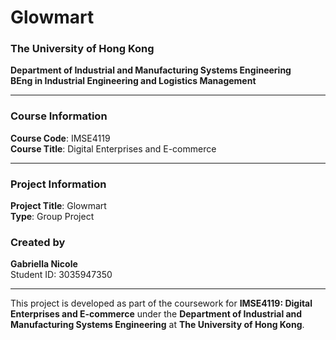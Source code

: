 # Glowmart

### **The University of Hong Kong**  
**Department of Industrial and Manufacturing Systems Engineering**  
**BEng in Industrial Engineering and Logistics Management**  

---

### **Course Information**  
**Course Code**: IMSE4119  
**Course Title**: Digital Enterprises and E-commerce  

---

### **Project Information**  
**Project Title**: Glowmart  
**Type**: Group Project  


### **Created by**  
**Gabriella Nicole**  
Student ID: 3035947350  

---

This project is developed as part of the coursework for **IMSE4119: Digital Enterprises and E-commerce** under the **Department of Industrial and Manufacturing Systems Engineering** at **The University of Hong Kong**.
